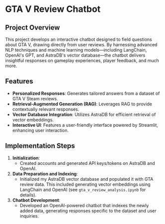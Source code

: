 # GTA V Review Chatbot

## Project Overview

This project develops an interactive chatbot designed to field questions about GTA V, drawing directly from user reviews. By harnessing advanced NLP techniques and machine learning models—including LangChain, OpenAI's GPT, and AstraDB's vector database—the chatbot delivers insightful responses on gameplay experiences, player feedback, and much more.

## Features

- **Personalized Responses**: Generates tailored answers from a dataset of GTA V Steam reviews.
- **Retrieval-Augmented Generation (RAG)**: Leverages RAG to provide contextually relevant responses.
- **Vector Database Integration**: Utilizes AstraDB for efficient retrieval of vector embeddings.
- **Interactive UI**: Features a user-friendly interface powered by Streamlit, enhancing user interaction.

## Implementation Steps

1. **Initialization**:
    - Created accounts and generated API keys/tokens on AstraDB and OpenAI.
2. **Data Preparation and Indexing**:
    - Initialized my AstraDB vector database and populated it with GTA review data. This included generating vector embeddings using LangChain and OpenAI (see `gta_v_review_analysis.ipynb` for details).
3. **Chatbot Development**:
    - Developed an OpenAI-powered chatbot that indexes the newly added data, generating responses specific to the dataset and user inquiries.
